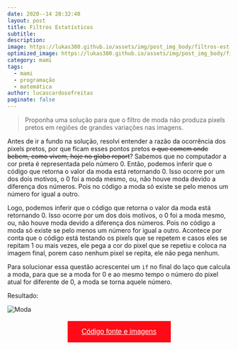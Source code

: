 ```yaml
---
date: 2020--14 20:32:40
layout: post
title: Filtros Estatísticos
subtitle: 
description: 
image: https://lukas380.github.io/assets/img/post_img_body/filtros-est.png
optimized_image: https://lukas380.github.io/assets/img/post_img_body/filtros-est.png
category: mami
tags:
  - mami
  - programação
  - matemática
author: lucascardosofreitas
paginate: false
---
```


> Proponha uma solução para que o filtro de moda não produza pixels pretos em regiões de grandes variações nas imagens.

Antes de ir a fundo na solução, resolvi entender a razão da ocorrência dos pixels pretos, por que ficam esses pontos pretos <del>o que comem onde bebem, como vivem, hoje no globo report</del>? Sabemos que no computador a cor preta é representada pelo número 0.
Então, podemos inferir que o código que retorna o valor da moda está retornando 0. Isso ocorre por um dos dois motivos, o 0 foi a moda mesmo, ou, não houve moda devido a diferença dos números. Pois no código a moda só existe se pelo menos um número for igual a outro.

Logo, podemos inferir que o código que retorna o valor da moda está retornando 0. Isso ocorre por um dos dois motivos, o 0 foi a moda mesmo, ou, não houve moda devido a diferença dos números. Pois no código a moda só existe se pelo menos um número for igual a outro.
Acontece por conta que o código está testando os pixels que se repetem e casos eles se repitam 1 ou mais vezes, ele pega a cor do pixel que se repetiu e coloca na imagem final, porem caso nenhum pixel se repita, ele não pega nenhum.

Para solucionar essa questão acrescentei um `if` no final do laço que calcula a moda, para que se a moda for 0 e ao mesmo tempo o número do pixel atual for diferente de 0, a moda se torna aquele número.

Resultado:

![Moda](https://lukas380.github.io/assets/img/post_img_body/filtros-est-final)

<center>
  <button style="background-color: #ff0a16; border: none; padding: 15px 32px; text-align: center; text-decoration: none; display: inline-block; font-size: 16px; margin: 4px 2px; cursor: pointer;"> 
  <a href="https://drive.google.com/drive/folders/1FiL62h0Kzv53FHaRepN-4vztxRmA0lJG?usp=sharing" style="color: white;">Código fonte e imagens</a>
  </button>
</center>
